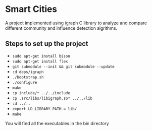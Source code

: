 # Smart Cities

A project implemented using igraph C library to analyze and compare different community and influence detection algrithms.

## Steps to set up the project
* `sudo apt-get install bison`
* `sudo apt-get install flex`
* `git submodule --init && git submodule --update`
* `cd deps/igraph`
* `./bootstrap.sh`
* `./configure`
* `make`
* `cp include/* ../../include`
* `cp .src/libs/libigraph.so* ../../lib`
* `cd ../..`
* `export LD_LIBRARY_PATH = lib/`
* `make`

You will find all the executables in the bin directory